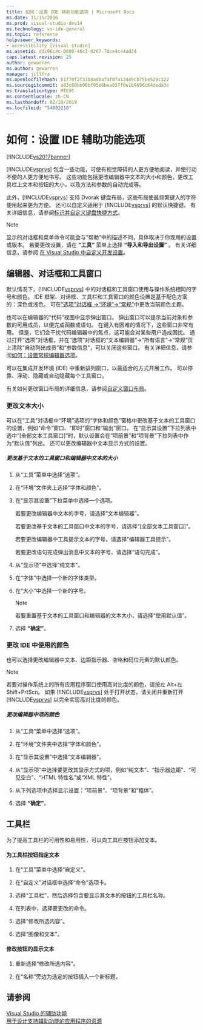 ```yaml
---
title: 如何：设置 IDE 辅助功能选项 | Microsoft Docs
ms.date: 11/15/2016
ms.prod: visual-studio-dev14
ms.technology: vs-ide-general
ms.topic: reference
helpviewer_keywords:
- accessibility [Visual Studio]
ms.assetid: ddc96c4c-0600-46c1-8267-7dce4c44ad24
caps.latest.revision: 25
author: gewarren
ms.author: gewarren
manager: jillfra
ms.openlocfilehash: b1f70f2f33b8ad0af4f0fa13489cb75be529c322
ms.sourcegitcommit: a83c60bb00bf95e6bea037f0e1b9696c64deda3c
ms.translationtype: MTE95
ms.contentlocale: zh-CN
ms.lasthandoff: 02/19/2019
ms.locfileid: "54803218"
---
```

# <a name="how-to-set-ide-accessibility-options"></a>如何：设置 IDE 辅助功能选项
[!INCLUDE[vs2017banner](../../includes/vs2017banner.md)]

  
[!INCLUDE[vsprvs](../../includes/vsprvs-md.md)] 包含一些功能，可使有视觉障碍的人更方便地阅读，并使行动不便的人更方便地书写。 这些功能包括更改编辑器中文本的大小和颜色，更改工具栏上文本和按钮的大小，以及方法和参数的自动完成等。  
  
 此外，[!INCLUDE[vsprvs](../../includes/vsprvs-md.md)] 支持 Dvorak 键盘布局，这些布局使最频繁键入的字符使用起来更为方便。 还可以自定义适用于 [!INCLUDE[vsprvs](../../includes/vsprvs-md.md)] 的默认快捷键。 有关详细信息，请参阅[标识并自定义键盘快捷方式](../../ide/identifying-and-customizing-keyboard-shortcuts-in-visual-studio.md)。  
  
> [!NOTE]
>  显示的对话框和菜单命令可能会与“帮助”中的描述不同，具体取决于你现用的设置或版本。 若要更改设置，请在 **“工具”** 菜单上选择 **“导入和导出设置”** 。 有关详细信息，请参阅 [在 Visual Studio 中自定义开发设置](http://msdn.microsoft.com/22c4debb-4e31-47a8-8f19-16f328d7dcd3)。  
  
## <a name="editors-dialogs-and-tool-windows"></a>编辑器、对话框和工具窗口  
 默认情况下，[!INCLUDE[vsprvs](../../includes/vsprvs-md.md)] 中的对话框和工具窗口使用与操作系统相同的字号和颜色。 IDE 框架、对话框、工具栏和工具窗口的颜色设置是基于配色方案的：深色或浅色。 可在[“选项”对话框 ->“环境”->“常规”](../../ide/reference/general-environment-options-dialog-box.md)中更改当前颜色主题。  
  
 也可以在编辑器的“代码”视图中显示弹出窗口。 弹出窗口可以提示当前对象和参数的可用成员，以便完成函数或语句。 在键入有困难的情况下，这些窗口非常有用。 但是，它们会干扰代码编辑器中的焦点，这可能会对某些用户造成困扰。 通过打开“选项”对话框，并在“选项”对话框的“文本编辑器”->“所有语言”->“常规”页上清除“自动列出成员”和“参数信息”，可以关闭这些窗口。 有关详细信息，请参阅[如何：设置常规编辑器选项](http://msdn.microsoft.com/704e4a7b-2162-4bed-8a47-f4f6ffec98c2)。  
  
 可以在集成开发环境 (IDE) 中重新排列窗口，以最适合的方式开展工作。 可以停靠、浮动、隐藏或自动隐藏每个工具窗口。  
  
 有关如何更改窗口布局的详细信息，请参阅[自定义窗口布局](../../ide/customizing-window-layouts-in-visual-studio.md)。  
  
### <a name="changing-the-size-of-text"></a>更改文本大小  
 可以在“工具”对话框中“环境”选项的“字体和颜色”窗格中更改基于文本的工具窗口的设置，例如“命令”窗口、“即时”窗口和“输出”窗口。 在“显示其设置”下拉列表中选中“[全部文本工具窗口]”时，默认设置会在“项前景”和“项背景”下拉列表中作为“默认值”列出。 还可以更改编辑器中文本显示方式的设置。  
  
##### <a name="to-change-the-size-of-text-in-text-based-tool-windows-and-editors"></a>更改基于文本的工具窗口和编辑器中文本的大小  
  
1.  从“工具”菜单中选择“选项”。  
  
2.  在“环境”文件夹上选择“字体和颜色”。  
  
3.  在“显示其设置”下拉菜单中选择一个选项。  
  
     若要更改编辑器中文本的字号，请选择“文本编辑器”。  
  
     若要更改基于文本的工具窗口中文本的字号，请选择“[全部文本工具窗口]”。  
  
     若要更改编辑器中工具提示文本的字号，请选择“编辑器工具提示”。  
  
     若要更改语句完成弹出消息中文本的字号，请选择“语句完成”。  
  
4.  从“显示项”中选择“纯文本”。  
  
5.  在“字体”中选择一个新的字体类型。  
  
6.  在“大小”中选择一个新的字号。  
  
    > [!NOTE]
    >  若要重置基于文本的工具窗口和编辑器的文本大小，请选择“使用默认值”。  
  
7.  选择 **“确定”**。  
  
### <a name="changing-the-colors-used-in-the-ide"></a>更改 IDE 中使用的颜色  
 也可以选择更改编辑器中文本、边距指示器、空格和码位元素的默认颜色。  
  
> [!NOTE]
>  若要对操作系统上的所有应用程序窗口使用高对比度的颜色，请按左 Alt+左 Shift+PrtScn。 如果 [!INCLUDE[vsprvs](../../includes/vsprvs-md.md)] 处于打开状态，请关闭并重新打开 [!INCLUDE[vsprvs](../../includes/vsprvs-md.md)] 以完全实现高对比度的颜色。  
  
##### <a name="to-change-the-color-of-items-in-the-editor"></a>更改编辑器中项的颜色  
  
1.  从“工具”菜单中选择“选项”。  
  
2.  在“环境”文件夹中选择“字体和颜色”。  
  
3.  在“显示其设置”中选择“文本编辑器”。  
  
4.  从“显示项”中选择要更改其显示方式的项，例如“纯文本”、“指示器边距”、“可见空白”、“HTML 特性名”或“XML 特性”。  
  
5.  从下列选项中选择显示设置：“项前景”、“项背景”和“粗体”。  
  
6.  选择 **“确定”**。  
  
## <a name="toolbars"></a>工具栏  
 为了提高工具栏的可用性和易用性，可以向工具栏按钮添加文本。  
  
#### <a name="to-assign-text-to-toolbar-buttons"></a>为工具栏按钮指定文本  
  
1.  在“工具”菜单中选择“自定义”。  
  
2.  在“自定义”对话框中选择“命令”选项卡。  
  
3.  选择“工具栏”，然后选择包含要显示其文本的按钮的工具栏名称。  
  
4.  在列表中，选择要更改的命令。  
  
5.  选择“修改所选内容”。  
  
6.  选择“图像和文本”。  
  
#### <a name="to-modify-the-buttons-displayed-text"></a>修改按钮的显示文本  
  
1.  重新选择“修改所选内容”。  
  
2.  在“名称”旁边为选定的按钮插入一个新标题。  
  
## <a name="see-also"></a>请参阅  
 [Visual Studio 的辅助功能](../../ide/reference/accessibility-features-of-visual-studio.md)   
 [用于设计支持辅助功能的应用程序的资源](../../ide/reference/resources-for-designing-accessible-applications.md)
